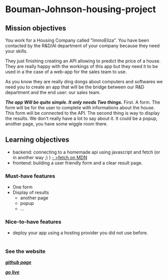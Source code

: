 # Bouman-Johnson-housing-project

## Mission objectives
You work for a Housing Company called "ImmoEliza". You have been contacted by the R&D/AI department of your company because they need your skills.

They just finishing creating an API allowing to predict the price of a house.
They are really happy with the workings of this app but they need it to be used in a the case of a web-app for the sales team to use.

As you know they are really ding dongs about computers and softwares we need you to create an app that will be the bridge between our R&D department and the end user: our sales team.

***The app Will be quite simple. It only needs Two things.***
First. A form. The form will be for the user to complete with informations about the house.
This form will be connected to the API.
The second thing is way to display the results. We don't really have a lot to say about it. It could be a popup, another page, you have some wiggle room there.


## Learning objectives
- backend: connecting to a homemade api using javascript and fetch (or in another way ;) )
[- >fetch on MDN](https://developer.mozilla.org/fr/docs/Web/API/Fetch_API/Using_Fetch)
- frontend: building a user friendly form and a clear result page.

### Must-have features
- One form
- Display of results
    - another page
    - popup
    - ...

### Nice-to-have features
- deploy your app using a hosting provider you did not use before.

#
### See the website
[***github page***](https://shticrina.github.io/Bouman-Johnson-housing-project/)

[***go live***](http://bouman-johnson-api.great-site.net/)
